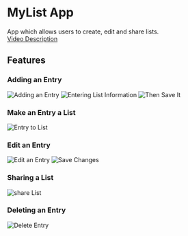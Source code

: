 # MyList App

<p>App which allows users to create, edit and share lists.<br>
<a href="https://www.youtube.com">Video Description</a></p>

## Features

### Adding an Entry
![Adding an Entry](/readMeImages/addEntry.jpg)
![Entering List Information](/readMeImages/enterTitleDescription.jpg)
![Then Save It](/readMeImages/saveEntry.jpg)

### Make an Entry a List
![Entry to List](/readMeImages/entryToList.jpg)

### Edit an Entry
![Edit an Entry](/readMeImages/editEntry.jpg)
![Save Changes](/readMeImages/saveChanges.jpg)

### Sharing a List
![share List](/readMeImages/shareList.jpg)

### Deleting an Entry
![Delete Entry](/readMeImages/deleteEntry.jpg)